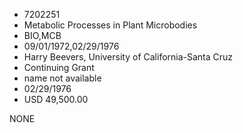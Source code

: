 * 7202251
* Metabolic Processes in Plant Microbodies
* BIO,MCB
* 09/01/1972,02/29/1976
* Harry Beevers, University of California-Santa Cruz
* Continuing Grant
*   name not available
* 02/29/1976
* USD 49,500.00

NONE